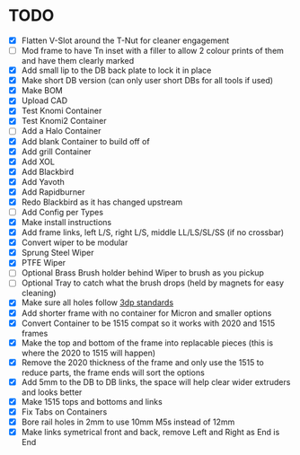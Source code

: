 # TODO

- [x] Flatten V-Slot around the T-Nut for cleaner engagement
- [ ] Mod frame to have Tn inset with a filler to allow 2 colour prints of them and have them clearly marked
- [x] Add small lip to the DB back plate to lock it in place
- [x] Make short DB version (can only user short DBs for all tools if used)
- [x] Make BOM
- [x] Upload CAD
- [x] Test Knomi Container
- [x] Test Knomi2 Container
- [ ] Add a Halo Container
- [x] Add blank Container to build off of
- [x] Add grill Container
- [x] Add XOL
- [x] Add Blackbird
- [x] Add Yavoth
- [x] Add Rapidburner
- [x] Redo Blackbird as it has changed upstream
- [ ] Add Config per Types
- [x] Make install instructions
- [x] Add frame links, left L/S, right L/S, middle LL/LS/SL/SS (if no crossbar)
- [x] Convert wiper to be modular
- [x] Sprung Steel Wiper
- [x] PTFE Wiper
- [ ] Optional Brass Brush holder behind Wiper to brush as you pickup
- [ ] Optional Tray to catch what the brush drops (held by magnets for easy cleaning)
- [x] Make sure all holes follow [3dp standards](https://github.com/gregsaun/maker_cheatsheet/blob/master/3d_printing/techniques.md)
- [x] Add shorter frame with no container for Micron and smaller options
- [x] Convert Container to be 1515 compat so it works with 2020 and 1515 frames
- [x] Make the top and bottom of the frame into replacable pieces (this is where the 2020 to 1515 will happen)
- [x] Remove the 2020 thickness of the frame and only use the 1515 to reduce parts, the frame ends will sort the options
- [x] Add 5mm to the DB to DB links, the space will help clear wider extruders and looks better
- [x] Make 1515 tops and bottoms and links
- [x] Fix Tabs on Containers
- [x] Bore rail holes in 2mm to use 10mm M5s instead of 12mm
- [x] Make links symetrical front and back, remove Left and Right as End is End

